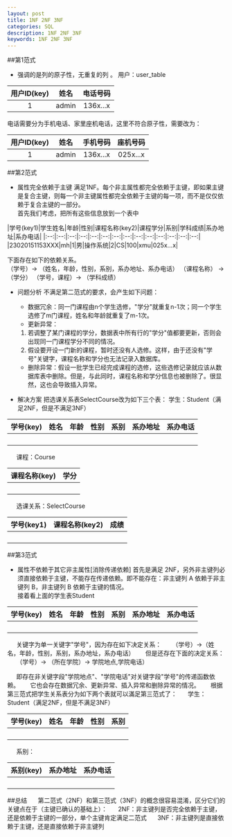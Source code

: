```yaml
---
layout: post
title: 1NF 2NF 3NF
categories: SQL
description: 1NF 2NF 3NF
keywords: 1NF 2NF 3NF
---
```


##第1范式
- 强调的是列的原子性，无重复的列 。
用户：user_table

|用户ID(key)|姓名|电话号码|
|:--:|:--:|:--:|
|1|admin|136x...x|

电话需要分为手机电话、家里座机电话，这里不符合原子性，需要改为：

|用户ID(key)|姓名|手机号码|座机号码|
|:--:|:--:|:--:|:--:|
|1|admin|136x...x|025x...x|

##第2范式
- 属性完全依赖于主键
 满足1NF。每个非主属性都完全依赖于主键，即如果主键是复合主键，则每一个非主键属性都完全依赖于主键的每一项，而不是仅仅依赖于复合主键的一部分。
<br>首先我们考虑，把所有这些信息放到一个表中

|学号(key1)|学生姓名|年龄|性别|课程名称(key2)|课程学分|系别|学科成绩|系办地址|系办电话|
|:--:|:--:|:--:|:--:|:--:|:--:|:--:|:--:|:--:|:--:|:--:|:--:|:--:|:--:|
|23020151153XXX|mh|1|男|操作系统|2|CS|100|xmu|025x...x|

下面存在如下的依赖关系。
<br>（学号）→ （姓名，年龄，性别，系别，系办地址、系办电话）
（课程名称） → （学分）
（学号，课程）→ （学科成绩）

- 问题分析
不满足第二范式的要求，会产生如下问题：
  - 数据冗余：同一门课程由n个学生选修，"学分"就重复n-1次；同一个学生选修了m门课程，姓名和年龄就重复了m-1次。
  - 更新异常：
  1. 若调整了某门课程的学分，数据表中所有行的"学分"值都要更新，否则会出现同一门课程学分不同的情况。
  2. 假设要开设一门新的课程，暂时还没有人选修。这样，由于还没有"学号"关键字，课程名称和学分也无法记录入数据库。
  - 删除异常：假设一批学生已经完成课程的选修，这些选修记录就应该从数据库表中删除。但是，与此同时，课程名称和学分信息也被删除了。很显然，这也会导致插入异常。

- 解决方案
把选课关系表SelectCourse改为如下三个表：
学生：Student（满足2NF，但是不满足3NF）

|学号(key)|姓名|年龄|性别|系别|系办地址|系办电话|
|:--:|:--:|:--:|:--:|:--:|:--:|:--:|
|&emsp;|&emsp;|&emsp;|&emsp;|&emsp;|&emsp;|&emsp;|

&emsp;&ensp;课程：Course

|课程名称(key)|学分|
|:--:|:--:|
|&emsp;|&emsp;|

&emsp;&ensp;选课关系：SelectCourse

|学号(key1)|课程名称(key2)|成绩|
|:--:|:--:|:--:|
|&emsp;|&emsp;|&emsp;|

##第3范式
- 属性不依赖于其它非主属性[消除传递依赖]
首先是满足 2NF，另外非主键列必须直接依赖于主键，不能存在传递依赖。即不能存在：非主键列 A 依赖于非主键列 B，非主键列 B 依赖于主键的情况。
<br>接着看上面的学生表Student

|学号(key)|姓名|年龄|性别|系别|系办地址|系办电话|
|:--:|:--:|:--:|:--:|:--:|:--:|:--:|
|&emsp;|&emsp;|&emsp;|&emsp;|&emsp;|&emsp;|&emsp;|

&emsp;&ensp;关键字为单一关键字"学号"，因为存在如下决定关系：
&emsp;&ensp;（学号）→（姓名，年龄，性别，系别，系办地址，系办电话）
&emsp;&ensp;但是还存在下面的决定关系：
&emsp;&ensp;（学号）→ （所在学院）→ 学院地点,学院电话）

&emsp;&ensp;即存在非关键字段"学院地点"、"学院电话"对关键字段"学号"的传递函数依赖。
&emsp;&ensp;它也会存在数据冗余、更新异常、插入异常和删除异常的情况。
&emsp;&ensp;根据第三范式把学生关系表分为如下两个表就可以滿足第三范式了：
&emsp;&ensp;学生：Student（满足2NF，但是不满足3NF）

|学号(key)| 姓名| 年龄| 性别|系别|
|:--:|:--:|:--:|:--:|:--:|
|&emsp;|&emsp;|&emsp;|&emsp;|&emsp;|

&emsp;&ensp;系别：

|系别(key)|系办地址|系办电话|
|:--:|:--:|:--:|
|&emsp;|&emsp;|&emsp;|

##总结
&emsp;&ensp;第二范式（2NF）和第三范式（3NF）的概念很容易混淆，区分它们的关键点在于（主键已确认的基础上）：
&emsp;&ensp;2NF：非主键列是否完全依赖于主键，还是依赖于主键的一部分，单个主键肯定满足二范式
&emsp;&ensp;3NF：非主键列是直接依赖于主键，还是直接依赖于非主键列